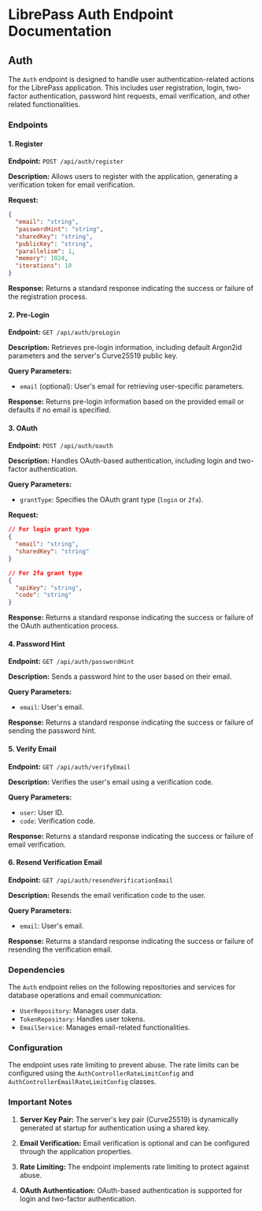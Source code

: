 # LibrePass Auth Endpoint Documentation

## Auth

The `Auth` endpoint is designed to handle user authentication-related actions for the LibrePass application. This includes user registration, login, two-factor authentication, password hint requests, email verification, and other related functionalities.

### Endpoints

#### 1. Register

**Endpoint:** `POST /api/auth/register`

**Description:** Allows users to register with the application, generating a verification token for email verification.

**Request:**

```json
{
  "email": "string",
  "passwordHint": "string",
  "sharedKey": "string",
  "publicKey": "string",
  "parallelism": 1,
  "memory": 1024,
  "iterations": 10
}
```

**Response:** Returns a standard response indicating the success or failure of the registration process.

#### 2. Pre-Login

**Endpoint:** `GET /api/auth/preLogin`

**Description:** Retrieves pre-login information, including default Argon2id parameters and the server's Curve25519 public key.

**Query Parameters:**

- `email` (optional): User's email for retrieving user-specific parameters.

**Response:** Returns pre-login information based on the provided email or defaults if no email is specified.

#### 3. OAuth

**Endpoint:** `POST /api/auth/oauth`

**Description:** Handles OAuth-based authentication, including login and two-factor authentication.

**Query Parameters:**

- `grantType`: Specifies the OAuth grant type (`login` or `2fa`).
  
**Request:**

```json
// For login grant type
{
  "email": "string",
  "sharedKey": "string"
}

// For 2fa grant type
{
  "apiKey": "string",
  "code": "string"
}
```

**Response:** Returns a standard response indicating the success or failure of the OAuth authentication process.

#### 4. Password Hint

**Endpoint:** `GET /api/auth/passwordHint`

**Description:** Sends a password hint to the user based on their email.

**Query Parameters:**

- `email`: User's email.

**Response:** Returns a standard response indicating the success or failure of sending the password hint.

#### 5. Verify Email

**Endpoint:** `GET /api/auth/verifyEmail`

**Description:** Verifies the user's email using a verification code.

**Query Parameters:**

- `user`: User ID.
- `code`: Verification code.

**Response:** Returns a standard response indicating the success or failure of email verification.

#### 6. Resend Verification Email

**Endpoint:** `GET /api/auth/resendVerificationEmail`

**Description:** Resends the email verification code to the user.

**Query Parameters:**

- `email`: User's email.

**Response:** Returns a standard response indicating the success or failure of resending the verification email.

### Dependencies

The `Auth` endpoint relies on the following repositories and services for database operations and email communication:

- `UserRepository`: Manages user data.
- `TokenRepository`: Handles user tokens.
- `EmailService`: Manages email-related functionalities.

### Configuration

The endpoint uses rate limiting to prevent abuse. The rate limits can be configured using the `AuthControllerRateLimitConfig` and `AuthControllerEmailRateLimitConfig` classes.

### Important Notes

1. **Server Key Pair:** The server's key pair (Curve25519) is dynamically generated at startup for authentication using a shared key.

2. **Email Verification:** Email verification is optional and can be configured through the application properties.

3. **Rate Limiting:** The endpoint implements rate limiting to protect against abuse.

4. **OAuth Authentication:** OAuth-based authentication is supported for login and two-factor authentication.
